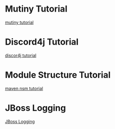 # Mutiny Tutorial
[mutiny tutorial](https://smallrye.io/smallrye-mutiny/1.6.0/tutorials/creating-uni-pipelines/#the-uni-type)

# Discord4j Tutorial
[discor4j tutorial]()

# Module Structure Tutorial
[maven nsm tutorial]([https://www.spigotmc.org/threads/maven-nms-tutorial.347254/])

# JBoss Logging
[JBoss Logging](https://github.com/jboss-logging/jboss-logging)